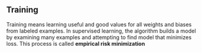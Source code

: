 ## Training
Training means learning useful and good values for all weights and biases from labeled examples.
In supervised learning, the algorithm builds a model by examining many examples and attempting to find model that minimizes  loss.
This process is called <b>empirical risk minimization</b>
